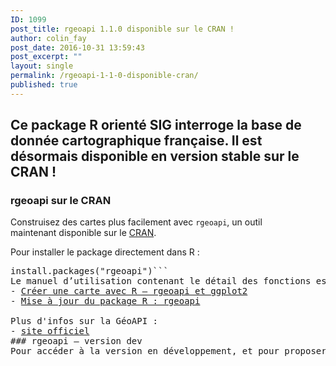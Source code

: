 ```yaml
---
ID: 1099
post_title: rgeoapi 1.1.0 disponible sur le CRAN !
author: colin_fay
post_date: 2016-10-31 13:59:43
post_excerpt: ""
layout: single
permalink: /rgeoapi-1-1-0-disponible-cran/
published: true
---
```

## Ce&nbsp;package R orienté SIG interroge la base de donnée cartographique française. Il est désormais disponible en version stable sur le CRAN !
<!--more-->
### rgeoapi&nbsp;sur le CRAN
Construisez des cartes plus facilement&nbsp;avec&nbsp;<code>rgeoapi</code>, un outil maintenant&nbsp;disponible sur le&nbsp;<a href="https://cran.r-project.org/web/packages/rgeoapi/" target="_blank">CRAN</a>.

Pour installer le package directement dans R :
<pre class="{r}">install.packages("rgeoapi")```
Le manuel d’utilisation contenant le détail des fonctions est disponible en&nbsp;<a href="https://cran.r-project.org/web/packages/rgeoapi/rgeoapi.pdf" target="_blank">pdf</a>&nbsp;— deux&nbsp;tutoriels en français sont&nbsp;également disponibles sur ce site&nbsp;&nbsp;:
- <a href="http://colinfay.me/carte-r-rgeoapi-ggplot2/" target="_blank">Créer une carte avec R — rgeoapi et ggplot2
</a>-&nbsp;<a href="http://colinfay.me/rgeoapi-v1/" target="_blank">Mise à jour du package R : rgeoapi</a>

Plus d'infos sur la GéoAPI :
- <a href="https://api.gouv.fr/explorer/geoapi/" target="_blank">site officiel</a>
### rgeoapi&nbsp;— version dev
Pour accéder à la version en développement, et pour proposer des améliorations ou modifications, rendez-vous sur&nbsp;<a href="https://github.com/ColinFay/rgeoapi" target="_blank">GitHub</a> !
